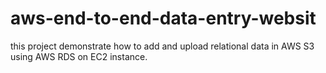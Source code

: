 # aws-end-to-end-data-entry-websit
this project demonstrate how to add and upload relational data in AWS S3 using AWS RDS on EC2 instance.
